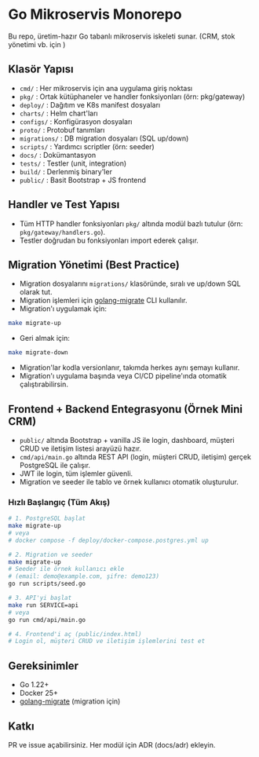 # Go Mikroservis Monorepo

Bu repo, üretim-hazır Go tabanlı mikroservis iskeleti sunar. (CRM, stok yönetimi vb. için )

## Klasör Yapısı

- `cmd/`           : Her mikroservis için ana uygulama giriş noktası
- `pkg/`           : Ortak kütüphaneler ve handler fonksiyonları (örn: pkg/gateway)
- `deploy/`        : Dağıtım ve K8s manifest dosyaları
- `charts/`        : Helm chart'ları
- `configs/`       : Konfigürasyon dosyaları
- `proto/`         : Protobuf tanımları
- `migrations/`    : DB migration dosyaları (SQL up/down)
- `scripts/`       : Yardımcı scriptler (örn: seeder)
- `docs/`          : Dokümantasyon
- `tests/`         : Testler (unit, integration)
- `build/`         : Derlenmiş binary'ler
- `public/`        : Basit Bootstrap + JS frontend

## Handler ve Test Yapısı

- Tüm HTTP handler fonksiyonları `pkg/` altında modül bazlı tutulur (örn: `pkg/gateway/handlers.go`).
- Testler doğrudan bu fonksiyonları import ederek çalışır.

## Migration Yönetimi (Best Practice)

- Migration dosyalarını `migrations/` klasöründe, sıralı ve up/down SQL olarak tut.
- Migration işlemleri için [golang-migrate](https://github.com/golang-migrate/migrate) CLI kullanılır.
- Migration'ı uygulamak için:

```sh
make migrate-up
```
- Geri almak için:
```sh
make migrate-down
```
- Migration'lar kodla versionlanır, takımda herkes aynı şemayı kullanır.
- Migration'ı uygulama başında veya CI/CD pipeline'ında otomatik çalıştırabilirsin.

## Frontend + Backend Entegrasyonu (Örnek Mini CRM)

- `public/` altında Bootstrap + vanilla JS ile login, dashboard, müşteri CRUD ve iletişim listesi arayüzü hazır.
- `cmd/api/main.go` altında REST API (login, müşteri CRUD, iletişim) gerçek PostgreSQL ile çalışır.
- JWT ile login, tüm işlemler güvenli.
- Migration ve seeder ile tablo ve örnek kullanıcı otomatik oluşturulur.

### Hızlı Başlangıç (Tüm Akış)

```sh
# 1. PostgreSQL başlat
make migrate-up
# veya
# docker compose -f deploy/docker-compose.postgres.yml up

# 2. Migration ve seeder
make migrate-up
# Seeder ile örnek kullanıcı ekle
# (email: demo@example.com, şifre: demo123)
go run scripts/seed.go

# 3. API'yi başlat
make run SERVICE=api
# veya
go run cmd/api/main.go

# 4. Frontend'i aç (public/index.html)
# Login ol, müşteri CRUD ve iletişim işlemlerini test et
```

## Gereksinimler
- Go 1.22+
- Docker 25+
- [golang-migrate](https://github.com/golang-migrate/migrate) (migration için)

## Katkı
PR ve issue açabilirsiniz. Her modül için ADR (docs/adr) ekleyin. 